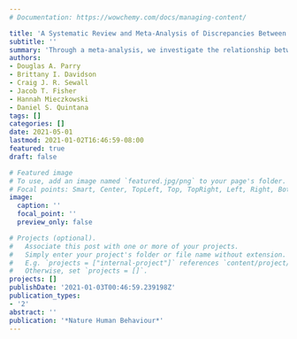 ```yaml
---
# Documentation: https://wowchemy.com/docs/managing-content/

title: 'A Systematic Review and Meta-Analysis of Discrepancies Between Logged and Self-Reported Digital Media Use'
subtitle: ''
summary: 'Through a meta-analysis, we investigate the relationship between self-reported and device-logged media use. [(Open Access Link)](https://rdcu.be/ckK81)'
authors:
- Douglas A. Parry
- Brittany I. Davidson
- Craig J. R. Sewall
- Jacob T. Fisher
- Hannah Mieczkowski
- Daniel S. Quintana
tags: []
categories: []
date: 2021-05-01
lastmod: 2021-01-02T16:46:59-08:00
featured: true
draft: false

# Featured image
# To use, add an image named `featured.jpg/png` to your page's folder.
# Focal points: Smart, Center, TopLeft, Top, TopRight, Left, Right, BottomLeft, Bottom, BottomRight.
image:
  caption: ''
  focal_point: ''
  preview_only: false

# Projects (optional).
#   Associate this post with one or more of your projects.
#   Simply enter your project's folder or file name without extension.
#   E.g. `projects = ["internal-project"]` references `content/project/deep-learning/index.md`.
#   Otherwise, set `projects = []`.
projects: []
publishDate: '2021-01-03T00:46:59.239198Z'
publication_types:
- '2'
abstract: ''
publication: '*Nature Human Behaviour*'
---
```

